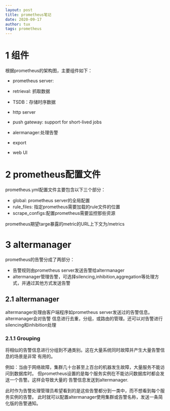 ```yaml
---
layout: post
title: prometheus笔记
date: 2020-09-17
author: tux
tags: prometheus
---
```


# 1 组件

根据prometheus的架构图，主要组件如下：

- prometheus server:

 - retrieval: 抓取数据
 - TSDB：存储时序数据
 - http server

- push gateway: support for short-lived jobs
- alermanager:处理告警
- export
- web UI

# 2 prometheus配置文件

prometheus.yml配置文件主要包含以下三个部分：

- global: prometheus server的全局配置
- rule_files: 指定prometheus需要加载的rule文件的位置
- scrape_configs:配置prometheus需要监控那些资源

prometheus期望targe暴露的metric的URL上下文为/metrics

# 3 altermanager

prometheus的告警分成了两部分：
- 告警规则由prometheus server发送告警给altermanager
- altermanager管理告警，可选择silencing,inhibition,aggregation等处理方式，并通过其他方式发送告警

## 2.1 altermanager

altermanager处理由客户端程序如prometheus server发送过的告警信息。altermanager会对告警
信息进行去重，分组，或路由的管理。还可以对告警进行silencing和inhibition处理

### 2.1.1 Grouping 

将相似的告警信息进行分组到不通类别。这在大量系统同时故障并产生大量告警信息的场景是非常
有用的。

例如：当由于网络故障，集群几十台甚至上百台的机器发生故障，大量服务不能访问到数据库时。
但prometheus设置的是每个服务实例在不能访问数据库时都会发送一个告警。这样会导致大量的
告警信息发送到altermanager.

此时作为告警处理管理员希望看到的是这些告警都分到一类中，而不想看到每个服务实例的告警。
此时就可以配置altermanager使用集群或告警名称，发送一条简化版的告警通知。




